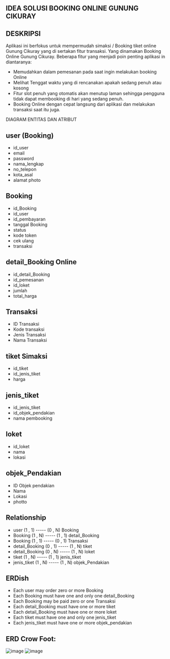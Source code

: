 ## IDEA SOLUSI BOOKING ONLINE GUNUNG CIKURAY 

## DESKRIPSI
Aplikasi ini berfokus untuk mempermudah simaksi / Booking tiket online Gunung Cikuray yang di sertakan fitur transaksi. Yang dinamakan Booking Online Gunung Cikuray. Beberapa fitur yang menjadi poin penting aplikasi in diantaranya:
- Memudahkan dalam pemesanan pada saat ingin melakukan booking Online
- Melihat Tenggat waktu yang di rencanakan apakah sedang penuh atau kosong
- Fitur slot penuh yang otomatis akan menutup laman sehingga pengguna tidak dapat membooking di hari yang sedang penuh.
- Booking Online dengan cepat langsung dari aplikasi dan melakukan transaksi saat itu juga.
 
DIAGRAM ENTITAS DAN ATRIBUT
## user (Booking)
- id_user
- email
- password
- nama_lengkap
- no_telepon
- kota_asal
- alamat
photo
## Booking
- id_Booking 
- id_user
- id_pembayaran
- tanggal Booking
- status
- kode token
- cek ulang
- transaksi
## detail_Booking Online
- id_detail_Booking
- id_pemesanan
- id_loket
- jumlah
- total_harga
## Transaksi
- ID Transaksi
- Kode transaksi
- Jenis Transaksi
- Nama Transaksi
## tiket Simaksi
- id_tiket
- id_jenis_tiket
- harga
## jenis_tiket
- id_jenis_tiket
- id_objek_pendakian
- nama pembooking
## loket
- id_loket
- nama
- lokasi
## objek_Pendakian
- ID Objek pendakian
- Nama
- Lokasi
- photto

## Relationship
- user (1 , 1) ----- (0 , N) Booking
- Booking (1 , N) ----- (1 , 1) detail_Booking
- Booking (1 , 1) ----- (0 , 1) Transaksi
- detail_Booking (0 , 1) ----- (1 , N) tiket
- detail_Booking (0 , N) ----- (1 , N) loket
- tiket (1 , N) ----- (1 , 1) jenis_tiket
- jenis_tiket (1 , N) ----- (1 , N) objek_Pendakian
## ERDish
- Each user may order zero or more Booking
- Each Booking must have one and only one detail_Booking
- Each Booking may be paid zero or one Transaksi
- Each detail_Booking must have one or more tiket
- Each detail_Booking must have one or more loket
- Each tiket must have one and only one jenis_tiket
- Each jenis_tiket must have one or more objek_pendakian

## ERD Crow Foot:
![image](https://user-images.githubusercontent.com/101303689/165088453-5de5dd45-e45c-433e-bf55-db69a5235a0a.png)
![image](https://user-images.githubusercontent.com/101303689/165088496-7bd45962-f294-4cc2-8d5f-e16a8cbbba21.png)
